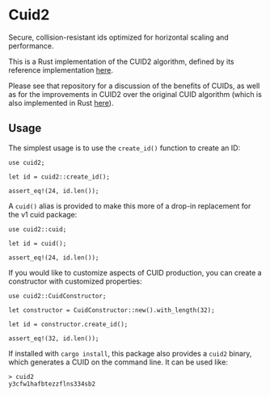 # Cuid2

Secure, collision-resistant ids optimized for horizontal scaling and
performance.

This is a Rust implementation of the CUID2 algorithm, defined by its
reference implementation [here](https://github.com/paralleldrive/cuid2).

Please see that repository for a discussion of the benefits of CUIDs, as
well as for the improvements in CUID2 over the original CUID algorithm
(which is also implemented in Rust [here](https://docs.rs/cuid/latest/cuid/)).

## Usage

The simplest usage is to use the `create_id()` function to create an ID:

```
use cuid2;

let id = cuid2::create_id();

assert_eq!(24, id.len());
```

A `cuid()` alias is provided to make this more of a drop-in replacement for
the v1 cuid package:

```
use cuid2::cuid;

let id = cuid();

assert_eq!(24, id.len());
```

If you would like to customize aspects of CUID production, you can create
a constructor with customized properties:

```
use cuid2::CuidConstructor;

let constructor = CuidConstructor::new().with_length(32);

let id = constructor.create_id();

assert_eq!(32, id.len());
```

If installed with `cargo install`, this package also provides a `cuid2`
binary, which generates a CUID on the command line. It can be used like:

```
> cuid2
y3cfw1hafbtezzflns334sb2
```

